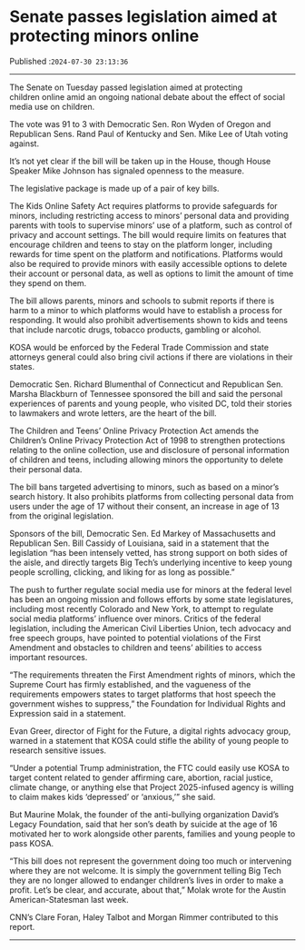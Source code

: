 # Senate passes legislation aimed at protecting minors online

Published :`2024-07-30 23:13:36`

---

The Senate on Tuesday passed legislation aimed at protecting children online amid an ongoing national debate about the effect of social media use on children.

The vote was 91 to 3 with Democratic Sen. Ron Wyden of Oregon and Republican Sens. Rand Paul of Kentucky and Sen. Mike Lee of Utah voting against.

It’s not yet clear if the bill will be taken up in the House, though House Speaker Mike Johnson has signaled openness to the measure.

The legislative package is made up of a pair of key bills.

The Kids Online Safety Act requires platforms to provide safeguards for minors, including restricting access to minors’ personal data and providing parents with tools to supervise minors’ use of a platform, such as control of privacy and account settings. The bill would require limits on features that encourage children and teens to stay on the platform longer, including rewards for time spent on the platform and notifications. Platforms would also be required to provide minors with easily accessible options to delete their account or personal data, as well as options to limit the amount of time they spend on them.

The bill allows parents, minors and schools to submit reports if there is harm to a minor to which platforms would have to establish a process for responding. It would also prohibit advertisements shown to kids and teens that include narcotic drugs, tobacco products, gambling or alcohol.

KOSA would be enforced by the Federal Trade Commission and state attorneys general could also bring civil actions if there are violations in their states.

Democratic Sen. Richard Blumenthal of Connecticut and Republican Sen. Marsha Blackburn of Tennessee sponsored the bill and said the personal experiences of parents and young people, who visited DC, told their stories to lawmakers and wrote letters, are the heart of the bill.

The Children and Teens’ Online Privacy Protection Act amends the Children’s Online Privacy Protection Act of 1998 to strengthen protections relating to the online collection, use and disclosure of personal information of children and teens, including allowing minors the opportunity to delete their personal data.

The bill bans targeted advertising to minors, such as based on a minor’s search history. It also prohibits platforms from collecting personal data from users under the age of 17 without their consent, an increase in age of 13 from the original legislation.

Sponsors of the bill, Democratic Sen. Ed Markey of Massachusetts and Republican Sen. Bill Cassidy of Louisiana, said in a statement that the legislation “has been intensely vetted, has strong support on both sides of the aisle, and directly targets Big Tech’s underlying incentive to keep young people scrolling, clicking, and liking for as long as possible.”

The push to further regulate social media use for minors at the federal level has been an ongoing mission and follows efforts by some state legislatures, including most recently Colorado and New York, to attempt to regulate social media platforms’ influence over minors. Critics of the federal legislation, including the American Civil Liberties Union, tech advocacy and free speech groups, have pointed to potential violations of the First Amendment and obstacles to children and teens’ abilities to access important resources.

“The requirements threaten the First Amendment rights of minors, which the Supreme Court has firmly established, and the vagueness of the requirements empowers states to target platforms that host speech the government wishes to suppress,” the Foundation for Individual Rights and Expression said in a statement.

Evan Greer, director of Fight for the Future, a digital rights advocacy group, warned in a statement that KOSA could stifle the ability of young people to research sensitive issues.

“Under a potential Trump administration, the FTC could easily use KOSA to target content related to gender affirming care, abortion, racial justice, climate change, or anything else that Project 2025-infused agency is willing to claim makes kids ‘depressed’ or ‘anxious,’” she said.

But Maurine Molak, the founder of the anti-bullying organization David’s Legacy Foundation, said that her son’s death by suicide at the age of 16 motivated her to work alongside other parents, families and young people to pass KOSA.

“This bill does not represent the government doing too much or intervening where they are not welcome. It is simply the government telling Big Tech they are no longer allowed to endanger children’s lives in order to make a profit. Let’s be clear, and accurate, about that,” Molak wrote for the Austin American-Statesman last week.

CNN’s Clare Foran, Haley Talbot and Morgan Rimmer contributed to this report.

---

